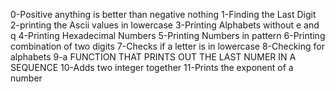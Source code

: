 0-Positive anything is better than negative nothing
1-Finding the Last Digit
2-printing the Ascii values in lowercase
3-Printing Alphabets without e and q
4-Printing Hexadecimal Numbers
5-Printing Numbers in pattern
6-Printing combination of two digits
7-Checks if a letter is in lowercase
8-Checking for alphabets
9-a FUNCTION THAT PRINTS OUT THE LAST NUMER IN A SEQUENCE
10-Adds two integer together
11-Prints the exponent of a number
